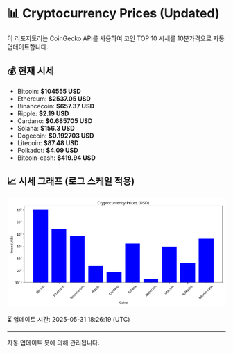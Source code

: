
# 📊 Cryptocurrency Prices (Updated)

이 리포지토리는 CoinGecko API를 사용하여 코인 TOP 10 시세를 10분가격으로 자동 업데이트합니다.

## 💰 현재 시세
- Bitcoin: **$104555 USD**
- Ethereum: **$2537.05 USD**
- Binancecoin: **$657.37 USD**
- Ripple: **$2.19 USD**
- Cardano: **$0.685705 USD**
- Solana: **$156.3 USD**
- Dogecoin: **$0.192703 USD**
- Litecoin: **$87.48 USD**
- Polkadot: **$4.09 USD**
- Bitcoin-cash: **$419.94 USD**

## 📈 시세 그래프 (로그 스케일 적용)
![Crypto Prices](crypto_prices.png)

⏳ 업데이트 시간: 2025-05-31 18:26:19 (UTC)

---
자동 업데이트 봇에 의해 관리됩니다.
